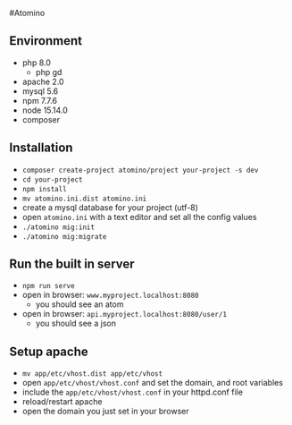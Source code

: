 #Atomino

## Environment

- php 8.0
  - php gd
- apache 2.0
- mysql 5.6
- npm 7.7.6
- node 15.14.0
- composer

## Installation

- `composer create-project atomino/project your-project -s dev`
- `cd your-project`
- `npm install`
- `mv atomino.ini.dist atomino.ini`
- create a mysql database for your project (utf-8)
- open `atomino.ini` with a text editor and set all the config values
- `./atomino mig:init`
- `./atomino mig:migrate`

## Run the built in server

- `npm run serve`
- open in browser: `www.myproject.localhost:8080`
  - you should see an atom
- open in browser: `api.myproject.localhost:8080/user/1`
  - you should see a json

## Setup apache

- `mv app/etc/vhost.dist app/etc/vhost`
- open `app/etc/vhost/vhost.conf` and set the domain, and root variables
- include the `app/etc/vhost/vhost.conf` in your httpd.conf file
- reload/restart apache
- open the domain you just set in your browser